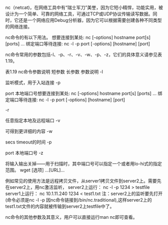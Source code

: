 
nc（netcat)，在网络工具中有“瑞士军刀”美誉，因为它短小精悍，功能实用，被设计为一个简单、可靠的网络工具，可通过TCP或UDP协议传输读写数据。同时，它还是一个网络应用Debug分析器，因为它可以根据需要创建各种不同类型的网络连接。
 
nc命令的有以下用法。
想要连接到某处:  nc [-options] hostname port[s] [ports] ... 
绑定端口等待连接:  nc -l -p port [-options] [hostname] [port] 
 
nc命令常用的参数包括-l、-p、-r、-v、-w、-p、-z，它们的具体意义请参见表1.19。
 
表1.19 nc命令参数说明
短参数
长参数
参数说明
-l
 
监听模式，用于入站连接
-p
 
port 本地端口号想要连接到某处:  nc [-options] hostname port[s] [ports] ... 
绑定端口等待连接:  nc -l -p port [-options] [hostname] [port] 
 
-r
 
任意指定本地及远程端口
-v
 
可得到更详细的内容
-w
 
secs timeout的时间
-p
 
port 本地端口号
-z
 
将输入输出关掉——用于扫描时，其中端口号可以指定一个或者用lo-hi式的指定范围。
wget [选项] ...[URL]... 
 
例如常见的使用方法是远程拷贝文件，从server1拷贝文件到server2上。需要先在server2上，用nc激活监听，
server2上运行： nc -l -p 1234 > testfile   
server1上运行： nc 10.1.11.240 1234 < test1.txt
注：server2上的监听要先打开(命令必须是nc -l -p 因nc命令链接到/bin/nc.traditional),这样server2上的test1.txt文件的内容就被传输到server2上testfile中了。
 
nc命令的其他参数及其意义，用户可以直接运行man nc即可查看。
